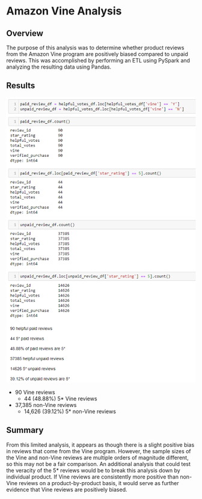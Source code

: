 # Amazon Vine Analysis

## Overview

The purpose of this analysis was to determine whether product reviews from the Amazon Vine program are positively biased compared to unpaid reviews. This was accomplished by performing an ETL using PySpark and analyzing the resulting data using Pandas.

## Results

![image1](results.PNG)

- 90 Vine reviews
    - 44 (48.88%) 5* Vine reviews
- 37,385 non-Vine reviews
    - 14,626 (39.12%) 5* non-Vine reviews

## Summary

From this limited analysis, it appears as though there is a slight positive bias in reviews that come from the Vine program. However, the sample sizes of the Vine and non-Vine reviews are multiple orders of magnitude different, so this may not be a fair comparison. An additional analysis that could test the veracity of the 5* reviews would be to break this analysis down by individual product. If Vine reviews are consistently more positive than non-Vine reviews on a product-by-product basis, it would serve as further evidence that Vine reviews are positively biased.
